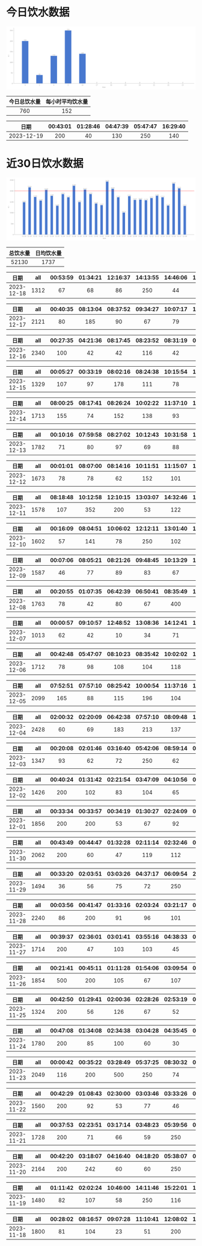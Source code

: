 # 今日饮水数据

<div align=center>
<img src="today.png" style="zoom: 100%;" />

| 今日总饮水量 | 每小时平均饮水量 |
| :----: | :----: |
| 760 | 152 |
</div>

| 日期 | 00:43:01 | 01:28:46 | 04:47:39 | 05:47:47 | 16:29:40 |
| :----: | :----: | :----: | :----: | :----: | :----: |
| 2023-12-19 | 200 | 40 | 130 | 250 | 140 |

# 近30日饮水数据

<div align=center>
<img src="30.png"style="zoom: 100%;" />

| 总饮水量 | 日均饮水量 |
| :----: | :----: |
| 52130 | 1737 |
</div>

| 日期 | all | 00:53:59 | 01:34:21 | 12:16:37 | 14:13:55 | 14:46:06 | 15:43:22 | 16:14:16 | 17:14:15 | 20:33:05 | 21:54:32 | 22:35:00 |
| :----: | :----: | :----: | :----: | :----: | :----: | :----: | :----: | :----: | :----: | :----: | :----: | :----: |
| 2023-12-18 | 1312 | 67 | 68 | 86 | 250 | 44 | 93 | 119 | 89 | 116 | 300 | 80 |

| 日期 | all | 00:40:35 | 08:13:04 | 08:37:52 | 09:34:27 | 10:07:17 | 11:12:30 | 11:37:15 | 12:11:01 | 13:07:43 | 14:29:33 | 15:13:16 | 17:09:29 | 17:55:15 | 18:26:07 | 18:57:40 | 21:54:37 | 22:55:22 | 23:25:43 |
| :----: | :----: | :----: | :----: | :----: | :----: | :----: | :----: | :----: | :----: | :----: | :----: | :----: | :----: | :----: | :----: | :----: | :----: | :----: | :----: |
| 2023-12-17 | 2121 | 80 | 185 | 90 | 67 | 79 | 74 | 134 | 200 | 112 | 75 | 60 | 200 | 64 | 74 | 137 | 250 | 100 | 140 |

| 日期 | all | 00:27:35 | 04:21:36 | 08:17:45 | 08:23:52 | 08:31:19 | 09:02:21 | 10:00:46 | 10:33:48 | 11:17:53 | 12:06:29 | 13:05:19 | 16:10:47 | 18:12:48 | 18:16:54 | 18:31:51 | 18:32:55 | 19:01:33 | 19:35:21 | 20:24:42 | 21:44:06 | 22:42:37 | 23:24:11 | 23:54:36 |
| :----: | :----: | :----: | :----: | :----: | :----: | :----: | :----: | :----: | :----: | :----: | :----: | :----: | :----: | :----: | :----: | :----: | :----: | :----: | :----: | :----: | :----: | :----: | :----: | :----: |
| 2023-12-16 | 2340 | 100 | 42 | 42 | 116 | 42 | 103 | 104 | 37 | 66 | 200 | 110 | 143 | 82 | 110 | 17 | 93 | 298 | 60 | 88 | 250 | 93 | 80 | 64 |

| 日期 | all | 00:05:27 | 00:33:19 | 08:02:16 | 08:24:38 | 10:15:54 | 12:19:59 | 13:05:40 | 15:14:42 | 17:17:04 | 20:47:18 | 21:45:59 | 23:35:27 |
| :----: | :----: | :----: | :----: | :----: | :----: | :----: | :----: | :----: | :----: | :----: | :----: | :----: | :----: |
| 2023-12-15 | 1329 | 107 | 97 | 178 | 111 | 78 | 200 | 47 | 104 | 200 | 62 | 78 | 67 |

| 日期 | all | 08:00:25 | 08:17:41 | 08:26:24 | 10:02:22 | 11:37:10 | 12:07:14 | 15:11:55 | 17:12:19 | 18:37:42 | 18:59:53 | 20:01:14 | 21:12:13 | 22:00:10 |
| :----: | :----: | :----: | :----: | :----: | :----: | :----: | :----: | :----: | :----: | :----: | :----: | :----: | :----: | :----: |
| 2023-12-14 | 1713 | 155 | 74 | 152 | 138 | 93 | 200 | 66 | 200 | 29 | 158 | 125 | 73 | 250 |

| 日期 | all | 00:10:16 | 07:59:58 | 08:27:02 | 10:12:43 | 10:31:58 | 12:10:26 | 13:02:14 | 13:32:49 | 15:13:46 | 17:07:23 | 17:29:41 | 19:09:07 | 20:09:35 | 21:23:12 | 21:42:42 | 23:56:39 |
| :----: | :----: | :----: | :----: | :----: | :----: | :----: | :----: | :----: | :----: | :----: | :----: | :----: | :----: | :----: | :----: | :----: | :----: |
| 2023-12-13 | 1782 | 71 | 80 | 97 | 69 | 88 | 200 | 69 | 146 | 102 | 200 | 57 | 81 | 114 | 250 | 89 | 69 |

| 日期 | all | 00:01:01 | 08:07:00 | 08:14:16 | 10:11:51 | 11:15:07 | 12:10:16 | 13:59:05 | 14:59:57 | 16:06:44 | 17:46:10 | 20:16:21 | 21:04:02 | 22:06:41 | 22:40:14 |
| :----: | :----: | :----: | :----: | :----: | :----: | :----: | :----: | :----: | :----: | :----: | :----: | :----: | :----: | :----: | :----: |
| 2023-12-12 | 1673 | 78 | 78 | 62 | 152 | 101 | 200 | 139 | 106 | 76 | 60 | 200 | 83 | 88 | 250 |

| 日期 | all | 08:18:48 | 10:12:58 | 12:10:15 | 13:03:07 | 14:32:46 | 15:01:18 | 17:08:27 | 19:21:18 | 20:22:56 | 21:39:13 |
| :----: | :----: | :----: | :----: | :----: | :----: | :----: | :----: | :----: | :----: | :----: | :----: |
| 2023-12-11 | 1578 | 107 | 352 | 200 | 53 | 122 | 131 | 200 | 69 | 94 | 250 |

| 日期 | all | 00:16:09 | 08:04:51 | 10:06:02 | 12:12:11 | 13:01:40 | 15:07:30 | 16:37:58 | 21:16:08 | 21:45:29 | 22:21:41 | 23:00:45 | 23:34:23 |
| :----: | :----: | :----: | :----: | :----: | :----: | :----: | :----: | :----: | :----: | :----: | :----: | :----: | :----: |
| 2023-12-10 | 1602 | 57 | 141 | 78 | 250 | 102 | 162 | 67 | 200 | 110 | 108 | 250 | 77 |

| 日期 | all | 00:07:06 | 08:05:21 | 08:21:26 | 09:48:45 | 10:13:29 | 12:10:08 | 13:03:41 | 15:12:52 | 17:01:19 | 17:39:34 | 18:10:37 | 19:13:01 | 20:25:52 | 22:08:26 | 23:20:48 | 23:53:58 |
| :----: | :----: | :----: | :----: | :----: | :----: | :----: | :----: | :----: | :----: | :----: | :----: | :----: | :----: | :----: | :----: | :----: | :----: |
| 2023-12-09 | 1587 | 46 | 77 | 89 | 83 | 67 | 200 | 102 | 67 | 83 | 65 | 125 | 100 | 60 | 250 | 101 | 72 |

| 日期 | all | 00:20:55 | 01:07:35 | 06:42:39 | 06:50:41 | 08:35:49 | 11:35:36 | 12:34:57 | 15:50:51 | 19:50:21 | 21:04:54 | 22:05:28 | 23:04:33 | 23:35:02 |
| :----: | :----: | :----: | :----: | :----: | :----: | :----: | :----: | :----: | :----: | :----: | :----: | :----: | :----: | :----: |
| 2023-12-08 | 1763 | 78 | 42 | 80 | 67 | 400 | 92 | 250 | 84 | 250 | 187 | 92 | 68 | 73 |

| 日期 | all | 00:00:57 | 09:10:57 | 12:48:52 | 13:08:36 | 14:12:41 | 15:02:40 | 15:38:13 | 17:43:52 | 20:11:10 | 20:53:38 | 21:32:31 | 22:01:51 | 22:13:35 | 22:53:01 |
| :----: | :----: | :----: | :----: | :----: | :----: | :----: | :----: | :----: | :----: | :----: | :----: | :----: | :----: | :----: | :----: |
| 2023-12-07 | 1013 | 62 | 42 | 10 | 34 | 71 | 45 | 48 | 65 | 69 | 100 | 81 | 79 | 57 | 250 |

| 日期 | all | 00:42:48 | 05:47:07 | 08:10:23 | 08:35:42 | 10:02:02 | 12:09:35 | 13:01:31 | 15:04:33 | 16:09:11 | 16:38:07 | 18:55:34 | 19:41:32 | 21:17:29 | 21:47:25 | 22:49:14 |
| :----: | :----: | :----: | :----: | :----: | :----: | :----: | :----: | :----: | :----: | :----: | :----: | :----: | :----: | :----: | :----: | :----: |
| 2023-12-06 | 1712 | 78 | 98 | 108 | 104 | 118 | 200 | 118 | 132 | 69 | 62 | 107 | 101 | 250 | 72 | 95 |

| 日期 | all | 07:52:51 | 07:57:10 | 08:25:42 | 10:00:54 | 11:37:16 | 12:14:20 | 13:01:23 | 13:07:20 | 14:15:35 | 15:14:33 | 16:27:59 | 17:10:43 | 18:44:05 | 19:47:37 | 21:46:03 | 22:41:37 | 23:54:59 |
| :----: | :----: | :----: | :----: | :----: | :----: | :----: | :----: | :----: | :----: | :----: | :----: | :----: | :----: | :----: | :----: | :----: | :----: | :----: |
| 2023-12-05 | 2099 | 165 | 88 | 115 | 196 | 104 | 200 | 62 | 52 | 66 | 147 | 154 | 200 | 67 | 86 | 250 | 84 | 63 |

| 日期 | all | 02:00:32 | 02:20:09 | 06:42:38 | 07:57:10 | 08:09:48 | 10:02:19 | 10:13:53 | 12:11:24 | 13:05:25 | 14:54:31 | 15:13:37 | 16:06:02 | 16:43:43 | 19:28:22 | 20:37:06 | 21:07:21 | 21:36:54 | 21:52:20 | 21:55:52 |
| :----: | :----: | :----: | :----: | :----: | :----: | :----: | :----: | :----: | :----: | :----: | :----: | :----: | :----: | :----: | :----: | :----: | :----: | :----: | :----: | :----: |
| 2023-12-04 | 2428 | 60 | 69 | 183 | 213 | 137 | 214 | 85 | 200 | 36 | 141 | 60 | 77 | 89 | 250 | 74 | 91 | 134 | 250 | 65 |

| 日期 | all | 00:20:08 | 02:01:46 | 03:16:40 | 05:42:06 | 08:59:14 | 09:41:00 | 17:40:00 | 18:17:13 | 18:29:31 | 22:23:54 | 22:37:13 |
| :----: | :----: | :----: | :----: | :----: | :----: | :----: | :----: | :----: | :----: | :----: | :----: | :----: |
| 2023-12-03 | 1347 | 93 | 62 | 72 | 250 | 62 | 55 | 71 | 66 | 55 | 500 | 61 |

| 日期 | all | 00:40:24 | 01:31:42 | 02:21:54 | 03:47:09 | 04:10:56 | 05:41:07 | 07:21:50 | 08:17:46 | 17:32:24 | 20:40:20 | 23:12:00 | 23:39:12 |
| :----: | :----: | :----: | :----: | :----: | :----: | :----: | :----: | :----: | :----: | :----: | :----: | :----: | :----: |
| 2023-12-02 | 1426 | 200 | 102 | 83 | 104 | 65 | 250 | 146 | 94 | 100 | 118 | 117 | 47 |

| 日期 | all | 00:33:34 | 00:33:57 | 00:34:19 | 01:30:27 | 02:24:09 | 03:33:34 | 04:31:40 | 05:57:37 | 07:50:41 | 08:21:03 | 16:33:46 | 18:28:14 | 20:34:26 | 21:07:32 | 22:27:14 | 22:58:01 |
| :----: | :----: | :----: | :----: | :----: | :----: | :----: | :----: | :----: | :----: | :----: | :----: | :----: | :----: | :----: | :----: | :----: | :----: |
| 2023-12-01 | 1856 | 200 | 200 | 53 | 67 | 92 | 110 | 96 | 250 | 65 | 81 | 78 | 200 | 97 | 100 | 96 | 71 |

| 日期 | all | 00:43:49 | 00:44:47 | 01:32:28 | 02:11:14 | 02:32:46 | 03:01:00 | 04:04:00 | 04:57:51 | 05:42:29 | 06:42:55 | 07:30:19 | 08:38:05 | 18:25:23 | 19:25:25 | 20:34:15 | 21:30:52 | 22:34:58 | 22:52:49 |
| :----: | :----: | :----: | :----: | :----: | :----: | :----: | :----: | :----: | :----: | :----: | :----: | :----: | :----: | :----: | :----: | :----: | :----: | :----: | :----: |
| 2023-11-30 | 2062 | 200 | 60 | 47 | 119 | 112 | 86 | 75 | 73 | 250 | 104 | 100 | 118 | 250 | 128 | 66 | 138 | 43 | 93 |

| 日期 | all | 00:33:20 | 02:03:51 | 03:03:26 | 04:37:17 | 06:09:54 | 20:03:30 | 20:29:45 | 20:40:46 | 21:31:28 | 22:11:07 | 22:21:03 | 23:27:50 |
| :----: | :----: | :----: | :----: | :----: | :----: | :----: | :----: | :----: | :----: | :----: | :----: | :----: | :----: |
| 2023-11-29 | 1494 | 36 | 56 | 75 | 72 | 250 | 250 | 69 | 126 | 178 | 77 | 150 | 155 |

| 日期 | all | 00:03:56 | 00:41:47 | 01:33:16 | 02:03:24 | 03:21:17 | 04:03:05 | 05:14:29 | 05:42:36 | 06:14:48 | 06:15:03 | 07:01:57 | 07:33:57 | 08:40:09 | 16:52:00 | 18:27:25 | 19:06:58 | 20:36:40 | 21:04:11 | 22:54:06 |
| :----: | :----: | :----: | :----: | :----: | :----: | :----: | :----: | :----: | :----: | :----: | :----: | :----: | :----: | :----: | :----: | :----: | :----: | :----: | :----: | :----: |
| 2023-11-28 | 2240 | 86 | 200 | 91 | 96 | 101 | 157 | 62 | 250 | 67 | 66 | 103 | 65 | 67 | 91 | 250 | 81 | 56 | 51 | 300 |

| 日期 | all | 00:39:37 | 02:36:01 | 03:01:41 | 03:55:16 | 04:38:33 | 05:09:22 | 05:50:18 | 07:32:34 | 08:12:41 | 16:57:16 | 17:46:11 | 18:05:54 | 18:47:12 | 19:20:36 | 19:45:53 | 20:44:47 | 21:37:37 | 22:43:37 | 23:19:11 |
| :----: | :----: | :----: | :----: | :----: | :----: | :----: | :----: | :----: | :----: | :----: | :----: | :----: | :----: | :----: | :----: | :----: | :----: | :----: | :----: | :----: |
| 2023-11-27 | 1714 | 200 | 47 | 103 | 103 | 45 | 46 | 250 | 78 | 61 | 73 | 100 | 98 | 53 | 57 | 62 | 111 | 103 | 43 | 81 |

| 日期 | all | 00:21:41 | 00:45:11 | 01:11:28 | 01:54:06 | 03:09:54 | 03:42:20 | 05:41:46 | 07:26:13 | 08:34:16 | 18:45:04 | 20:33:12 | 22:33:29 |
| :----: | :----: | :----: | :----: | :----: | :----: | :----: | :----: | :----: | :----: | :----: | :----: | :----: | :----: |
| 2023-11-26 | 1854 | 500 | 200 | 105 | 67 | 107 | 76 | 250 | 64 | 76 | 250 | 93 | 66 |

| 日期 | all | 00:42:50 | 01:29:41 | 02:00:36 | 02:28:26 | 02:53:19 | 03:27:38 | 05:39:59 | 07:53:47 | 18:08:30 | 19:21:13 | 19:51:56 | 20:54:03 |
| :----: | :----: | :----: | :----: | :----: | :----: | :----: | :----: | :----: | :----: | :----: | :----: | :----: | :----: |
| 2023-11-25 | 1324 | 200 | 56 | 126 | 67 | 52 | 53 | 250 | 64 | 200 | 103 | 93 | 60 |

| 日期 | all | 00:47:08 | 01:34:08 | 02:34:38 | 03:04:28 | 04:35:45 | 05:51:54 | 06:21:44 | 07:52:53 | 08:26:31 | 18:07:34 | 19:37:41 | 20:25:46 | 20:49:08 | 22:43:44 | 22:59:06 |
| :----: | :----: | :----: | :----: | :----: | :----: | :----: | :----: | :----: | :----: | :----: | :----: | :----: | :----: | :----: | :----: | :----: |
| 2023-11-24 | 1780 | 200 | 85 | 100 | 60 | 30 | 250 | 55 | 66 | 52 | 250 | 96 | 50 | 46 | 400 | 40 |

| 日期 | all | 00:00:42 | 00:35:22 | 03:28:49 | 05:37:25 | 08:30:32 | 08:58:35 | 15:22:57 | 17:28:16 | 19:02:26 | 20:34:27 | 21:13:56 | 22:04:35 | 22:28:07 | 22:53:48 | 23:49:33 |
| :----: | :----: | :----: | :----: | :----: | :----: | :----: | :----: | :----: | :----: | :----: | :----: | :----: | :----: | :----: | :----: | :----: |
| 2023-11-23 | 2049 | 116 | 200 | 500 | 250 | 74 | 79 | 70 | 250 | 80 | 48 | 58 | 159 | 49 | 56 | 60 |

| 日期 | all | 00:42:29 | 01:08:43 | 02:30:00 | 03:03:46 | 03:33:26 | 05:45:25 | 07:01:05 | 07:38:17 | 08:13:44 | 17:04:24 | 19:08:06 | 20:22:30 | 21:38:48 | 22:10:23 | 22:27:09 | 23:27:36 |
| :----: | :----: | :----: | :----: | :----: | :----: | :----: | :----: | :----: | :----: | :----: | :----: | :----: | :----: | :----: | :----: | :----: | :----: |
| 2023-11-22 | 1560 | 200 | 92 | 53 | 77 | 46 | 250 | 47 | 49 | 25 | 14 | 250 | 100 | 157 | 38 | 89 | 73 |

| 日期 | all | 00:37:53 | 02:23:51 | 03:17:14 | 03:48:23 | 05:39:56 | 06:38:45 | 08:29:50 | 08:57:13 | 15:52:35 | 16:26:34 | 17:10:02 | 19:08:44 | 19:38:20 | 20:25:42 | 20:45:35 | 22:21:15 | 23:08:54 |
| :----: | :----: | :----: | :----: | :----: | :----: | :----: | :----: | :----: | :----: | :----: | :----: | :----: | :----: | :----: | :----: | :----: | :----: | :----: |
| 2023-11-21 | 1728 | 200 | 71 | 66 | 59 | 250 | 161 | 71 | 43 | 40 | 67 | 250 | 59 | 60 | 56 | 118 | 106 | 51 |

| 日期 | all | 00:42:20 | 03:18:07 | 04:16:40 | 04:18:20 | 05:38:07 | 07:27:40 | 08:14:59 | 17:51:55 | 18:46:38 | 19:45:04 | 20:39:24 | 22:27:31 | 23:15:48 |
| :----: | :----: | :----: | :----: | :----: | :----: | :----: | :----: | :----: | :----: | :----: | :----: | :----: | :----: | :----: |
| 2023-11-20 | 2164 | 200 | 242 | 60 | 60 | 250 | 133 | 99 | 200 | 237 | 69 | 122 | 300 | 192 |

| 日期 | all | 01:11:42 | 02:02:24 | 10:46:00 | 14:11:46 | 15:22:01 | 15:30:30 | 16:21:32 | 18:03:57 | 20:40:05 | 21:02:26 | 23:20:45 |
| :----: | :----: | :----: | :----: | :----: | :----: | :----: | :----: | :----: | :----: | :----: | :----: | :----: |
| 2023-11-19 | 1480 | 82 | 107 | 58 | 250 | 116 | 180 | 127 | 60 | 75 | 300 | 125 |

| 日期 | all | 00:28:02 | 08:16:57 | 09:07:28 | 11:10:41 | 12:08:02 | 13:10:31 | 14:18:33 | 15:10:57 | 16:28:21 | 17:08:50 | 19:09:13 | 22:09:25 | 23:09:32 |
| :----: | :----: | :----: | :----: | :----: | :----: | :----: | :----: | :----: | :----: | :----: | :----: | :----: | :----: | :----: |
| 2023-11-18 | 1800 | 81 | 104 | 23 | 51 | 200 | 79 | 56 | 179 | 400 | 200 | 96 | 250 | 81 |

